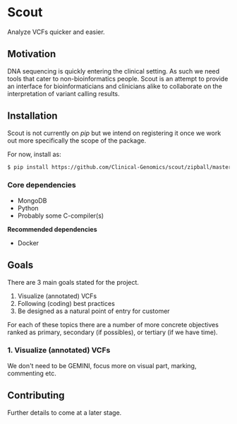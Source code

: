 # Scout
Analyze VCFs quicker and easier.

## Motivation
DNA sequencing is quickly entering the clinical setting. As such we need tools that cater to non-bioinformatics people. Scout is an attempt to provide an interface for bioinformaticians and clinicians alike to collaborate on the interpretation of variant calling results.


## Installation
Scout is not currently on *pip* but we intend on registering it once we work out more specifically the scope of the package.

For now, install as:

```bash
$ pip install https://github.com/Clinical-Genomics/scout/zipball/master
```

### Core dependencies

- MongoDB
- Python
- Probably some C-compiler(s)

**Recommended dependencies**

- Docker


## Goals
There are 3 main goals stated for the project.

  1. Visualize (annotated) VCFs
  2. Following (coding) best practices
  3. Be designed as a natural point of entry for customer

For each of these topics there are a number of more concrete objectives ranked as primary, secondary (if possibles), or tertiary (if we have time).

### 1. Visualize (annotated) VCFs
We don't need to be GEMINI, focus more on visual part, marking, commenting etc.


## Contributing
Further details to come at a later stage.
